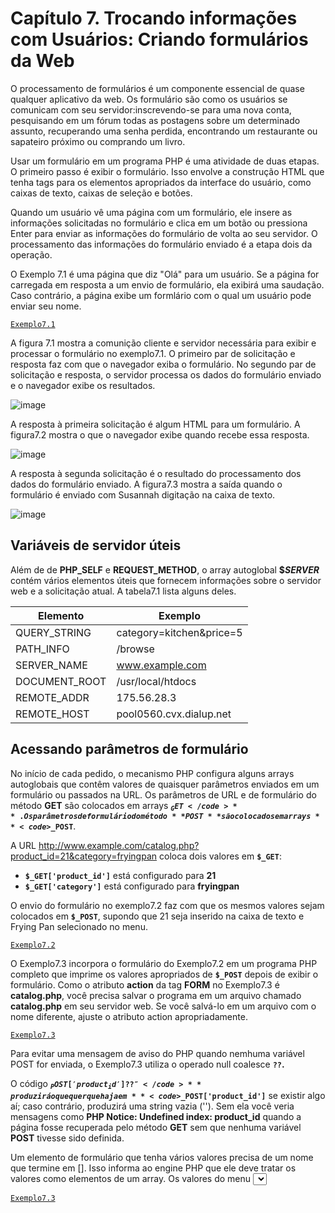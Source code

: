 # Capítulo 7. Trocando informações com Usuários: Criando formulários da Web

O processamento de formulários é um componente essencial de quase qualquer aplicativo da web. Os formulário são como os usuários se comunicam com 
seu servidor:inscrevendo-se para uma nova conta, pesquisando em um fórum todas as postagens sobre um determinado assunto, recuperando uma senha 
perdida, encontrando um restaurante ou sapateiro próximo ou comprando um livro.

Usar um formulário em um programa PHP é uma atividade de duas etapas. O primeiro passo é exibir o formulário. Isso envolve a construção HTML que 
tenha tags para os elementos apropriados da interface do usuário, como caixas de texto, caixas de seleção e botões.

Quando um usuário vê uma página com um formulário, ele insere as informações solicitadas no formulário e clica em um botão ou pressiona Enter para 
enviar as informações do formulário de volta ao seu servidor. O processamento das informações do formulário enviado é a etapa dois da operação.

O Exemplo 7.1 é uma página que diz "Olá" para um usuário. Se a página for carregada em resposta a um envio de formulário, ela exibirá uma saudação.
Caso contrário, a página exibe um formlário com o qual um usuário pode enviar seu nome.

<code><a href="https://github.com/joao39780/Revisao_php-2021/blob/master/Formularios_web/Exemplo7.1.php">Exemplo7.1</a></code>

A figura 7.1 mostra a comunição cliente e servidor necessária para exibir e processar o formulário no exemplo7.1. O primeiro par 
de solicitação e resposta faz com que o navegador exiba o formulário. No segundo par de solicitação e resposta, o servidor processa os dados do formulário
enviado e o navegador exibe os resultados.

![image](https://user-images.githubusercontent.com/80215258/148846121-aeab65df-175b-4f26-b2e6-7cc6024f07e7.png)

A resposta à primeira solicitação é algum HTML para um formulário. A figura7.2 mostra o que o navegador exibe quando recebe essa resposta.

![image](https://user-images.githubusercontent.com/80215258/149013554-de0b0dfc-0278-45d9-af58-22a02dc9678d.png)

A resposta à segunda solicitação é o resultado do processamento dos dados do formulário enviado. A figura7.3 mostra a saída quando o 
formulário é enviado com Susannah digitação na caixa de texto.

![image](https://user-images.githubusercontent.com/80215258/149014033-253039aa-04de-47b6-89d5-a3b5244728d4.png)

## Variáveis de servidor úteis

Além de de **PHP_SELF** e **REQUEST_METHOD**, o array autoglobal **$_SERVER_** contém vários elementos úteis que fornecem informações 
sobre o servidor web e a solicitação atual. A tabela7.1 lista alguns deles.

|Elemento      |Exemplo                  |
|------------- |-------------------------|
| QUERY_STRING | category=kitchen&price=5|
| PATH_INFO    | /browse                 |
| SERVER_NAME  | www.example.com         |
| DOCUMENT_ROOT| /usr/local/htdocs       |
| REMOTE_ADDR  | 175.56.28.3             |
| REMOTE_HOST  | pool0560.cvx.dialup.net |


## Acessando parâmetros de formulário
No início de cada pedido, o mecanismo PHP configura alguns arrays autoglobais que contêm valores de quaisquer parâmetros enviados em um formulário ou passados na URL. 
Os parâmetros de URL e de formulário do método **GET** são colocados em arrays **<code>$_GET</code>**. Os parâmetros de formulário do método **POST** são colocados em
arrays  **<code>$_POST</code>**.

A URL http://www.example.com/catalog.php?product_id=21&category=fryingpan coloca dois valores em **<code>$_GET</code>**:

-  **<code>$_GET['product_id']</code>** está configurado para **21**
-  **<code>$_GET['category']</code>** está configurado para **fryingpan**

O envio do formulário no exemplo7.2 faz com que os mesmos valores sejam colocados em **<code>$_POST</code>**, supondo que 21 seja inserido na caixa de texto e Frying Pan
selecionado no menu.

<code><a href="https://github.com/joao39780/Revisao_php-2021/blob/master/Formularios_web/Exemplo7.2/Exemplo7.2.php">Exemplo7.2</a></code>

O Exemplo7.3 incorpora o formulário do Exemplo7.2 em um programa PHP completo que imprime os valores apropriados de **<code>$_POST</code>** depois de exibir o formulário.
Como o atributo **action** da tag **FORM** no Exemplo7.3 é **catalog.php**, você precisa salvar o programa em um arquivo chamado **catalog.php** em seu servidor web. Se você 
salvá-lo em um arquivo com o nome diferente, ajuste o atributo action apropriadamente.


<code><a href="https://github.com/joao39780/Revisao_php-2021/blob/master/Formularios_web/Exemplo7.3.php">Exemplo7.3</a></code>

Para evitar uma mensagem de aviso do PHP quando nemhuma variável POST for enviada, o Exemplo7.3 utiliza o operado null coalesce **<code>??</code>.**

O código **<code>$_POST['product_id'] ?? ''</code>** produzirá o que quer que haja em **<code>$_POST['product_id']</code>** se existir algo aí; caso contrário, produzirá uma
string vazia (''). Sem ela você veria mensagens como **PHP Notice: Undefined index: product_id** quando a página fosse recuperada pelo método **GET** sem que nenhuma variável
**POST** tivesse sido definida.

Um elemento de formulário que tenha vários valores precisa de um nome que termine em []. Isso informa ao engine PHP que ele deve tratar os valores como elementos de um array.
Os valores do menu <select> que estão sendo enviados no Exemplo7.4 foram inseridos em $_POST['lunch'].
  
<code><a href="https://github.com/joao39780/Revisao_php-2021/blob/master/Formularios_web/Exemplo7.3.php">Exemplo7.3</a></code>
